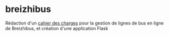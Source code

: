 # breizhibus
 Rédaction d'un [cahier des charges](CDC_Breizhibus_vB.pdf) pour la gestion de lignes de bus en ligne de Breizhibus, et création d'une application Flask


